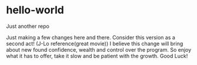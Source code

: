 # hello-world
Just another repo

Just making a few changes here and there. 
Consider this version as a second act! (J-Lo reference(great movie))
I believe this change will bring about new found confidence, wealth and control over the program.
So enjoy what it has to offer, take it slow and be patient with the growth. 
Good Luck!
